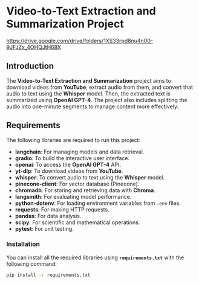 # Video-to-Text Extraction and Summarization Project

https://drive.google.com/drive/folders/1XS33rpd8nu4n00-9JFJZx_4OHQJtH68X

## Introduction
The **Video-to-Text Extraction and Summarization** project aims to download videos from **YouTube**, extract audio from them, and convert that audio to text using the **Whisper** model. Then, the extracted text is summarized using **OpenAI GPT-4**. The project also includes splitting the audio into one-minute segments to manage content more effectively.

## Requirements

The following libraries are required to run this project:

- **langchain**: For managing models and data retrieval.
- **gradio**: To build the interactive user interface.
- **openai**: To access the **OpenAI GPT-4** API.
- **yt-dlp**: To download videos from **YouTube**.
- **whisper**: To convert audio to text using the **Whisper** model.
- **pinecone-client**: For vector database (Pinecone).
- **chromadb**: For storing and retrieving data with **Chroma**.
- **langsmith**: For evaluating model performance.
- **python-dotenv**: For loading environment variables from `.env` files.
- **requests**: For making HTTP requests.
- **pandas**: For data analysis.
- **scipy**: For scientific and mathematical operations.
- **pytest**: For unit testing.

### Installation
You can install all the required libraries using **`requirements.txt`** with the following command:

```bash
pip install -r requirements.txt
